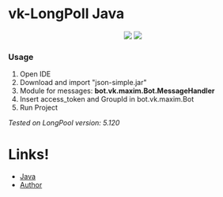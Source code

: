 # vk-LongPoll Java
<p align="center">
    <img src="https://img.shields.io/github/license/lixa4-m/vk-LongPool-Java?style=for-the-badge">
    <img src="https://img.shields.io/github/issues/lixa4-m/vk-LongPool-Java?style=for-the-badge">
</p>


### Usage

  1. Open IDE 
  2. Download and import "json-simple.jar"
  3. Module for messages: **bot.vk.maxim.Bot.MessageHandler**
  4. Insert access_token and GroupId in bot.vk.maxim.Bot
  5. Run Project

*Tested on LongPool version: 5.120*

# Links!

- [Java](https://www.oracle.com/ru/java/technologies/javase/javase-jdk8-downloads.html)
- [Author](https://vk.com/id370926160)
